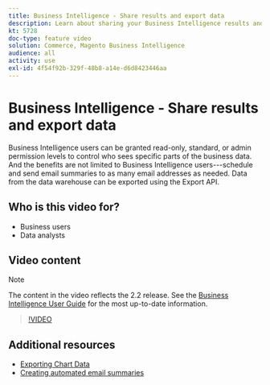 ```yaml
---
title: Business Intelligence - Share results and export data
description: Learn about sharing your Business Intelligence results and exporting data for integration with other business tools.
kt: 5728
doc-type: feature video
solution: Commerce, Magento Business Intelligence
audience: all
activity: use
exl-id: 4f54f92b-329f-48b8-a14e-d6d8423446aa
---
```

# Business Intelligence - Share results and export data

Business Intelligence users can be granted read-only, standard, or admin permission levels to control who sees specific parts of the business data. And the benefits are not limited to Business Intelligence users---schedule and send email summaries to as many email addresses as needed. Data from the data warehouse can be exported using the Export API.

## Who is this video for?

- Business users
- Data analysts

## Video content

>[!NOTE]
>
>The content in the video reflects the 2.2 release. See the [Business Intelligence User Guide](https://docs.magento.com/mbi/) for the most up-to-date information.

>[!VIDEO](https://video.tv.adobe.com/v/35983?quality=12&learn=on)

## Additional resources

- [Exporting Chart Data](https://docs.magento.com/mbi/data-user/export-data/exp-chart-dash.html)
- [Creating automated email summaries](https://docs.magento.com/mbi/data-user/export-data/email-summaries.html)
